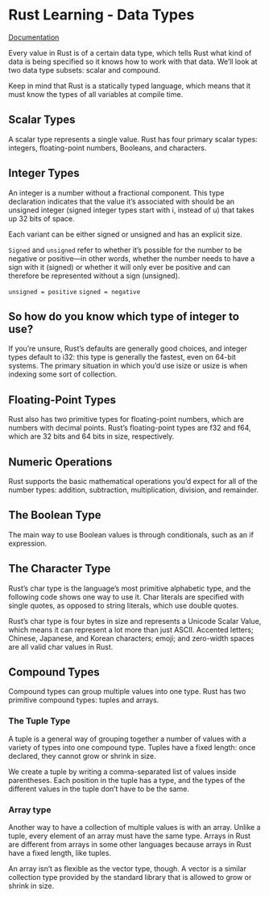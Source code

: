 # Rust Learning - Data Types

[Documentation](https://doc.rust-lang.org/book/ch03-02-data-types.html#data-types)

Every value in Rust is of a certain data type, which tells Rust what kind of data is being specified so it knows how to work with that data. We’ll look at two data type subsets: scalar and compound.

Keep in mind that Rust is a statically typed language, which means that it must know the types of all variables at compile time.

## Scalar Types
A scalar type represents a single value. Rust has four primary scalar types: integers, floating-point numbers, Booleans, and characters. 

## Integer Types
An integer is a number without a fractional component. This type declaration indicates that the value it’s associated with should be an unsigned integer (signed integer types start with i, instead of u) that takes up 32 bits of space.

Each variant can be either signed or unsigned and has an explicit size.

```Signed``` and ```unsigned``` refer to whether it’s possible for the number to be negative or positive—in other words, whether the number needs to have a sign with it (signed) or whether it will only ever be positive and can therefore be represented without a sign (unsigned).

``` unsigned = positive ```
``` signed = negative ```

## So how do you know which type of integer to use?
If you’re unsure, Rust’s defaults are generally good choices, and integer types default to i32: this type is generally the fastest, even on 64-bit systems. The primary situation in which you’d use isize or usize is when indexing some sort of collection.

## Floating-Point Types
Rust also has two primitive types for floating-point numbers, which are numbers with decimal points.
Rust’s floating-point types are f32 and f64, which are 32 bits and 64 bits in size, respectively.

## Numeric Operations
Rust supports the basic mathematical operations you’d expect for all of the number types: addition, subtraction, multiplication, division, and remainder.

## The Boolean Type
The main way to use Boolean values is through conditionals, such as an if expression.

## The Character Type
Rust’s char type is the language’s most primitive alphabetic type, and the following code shows one way to use it.
Char literals are specified with single quotes, as opposed to string literals, which use double quotes.

Rust’s char type is four bytes in size and represents a Unicode Scalar Value, which means it can represent a lot more than just ASCII. Accented letters; Chinese, Japanese, and Korean characters; emoji; and zero-width spaces are all valid char values in Rust.

## Compound Types
Compound types can group multiple values into one type. Rust has two primitive compound types: tuples and arrays.

### The Tuple Type
A tuple is a general way of grouping together a number of values with a variety of types into one compound type. Tuples have a fixed length: once declared, they cannot grow or shrink in size.

We create a tuple by writing a comma-separated list of values inside parentheses. Each position in the tuple has a type, and the types of the different values in the tuple don’t have to be the same.

### Array type
Another way to have a collection of multiple values is with an array. Unlike a tuple, every element of an array must have the same type. Arrays in Rust are different from arrays in some other languages because arrays in Rust have a fixed length, like tuples.

An array isn’t as flexible as the vector type, though. A vector is a similar collection type provided by the standard library that is allowed to grow or shrink in size. 